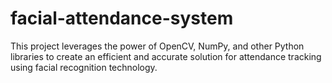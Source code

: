 # facial-attendance-system
This project leverages the power of OpenCV, NumPy, and other Python libraries to create an efficient and accurate solution for attendance tracking using facial recognition technology.

